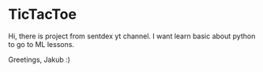 # TicTacToe

Hi, there is project from sentdex yt channel. I want learn basic about python to go to ML lessons.

Greetings,
Jakub :)

